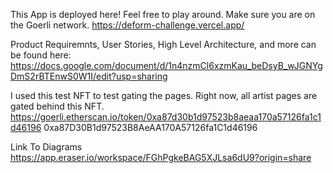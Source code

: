 This App is deployed here! Feel free to play around. Make sure you are on the Goerli network.
https://deform-challenge.vercel.app/

Product Requiremnts, User Stories, High Level Architecture, and more can be found here:
https://docs.google.com/document/d/1n4nzmCl6xzmKau_beDsyB_wJGNYgDmS2rBTEnwS0W1I/edit?usp=sharing


I used this test NFT to test gating the pages. Right now, all artist pages are gated behind this NFT.
https://goerli.etherscan.io/token/0xa87d30b1d97523b8aeaa170a57126fa1c1d46196
0xa87D30B1d97523B8AeAA170A57126fa1C1d46196

Link To Diagrams
https://app.eraser.io/workspace/FGhPgkeBAG5XJLsa6dU9?origin=share
